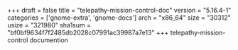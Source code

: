 +++
draft = false
title = "telepathy-mission-control-doc"
version = "5.16.4-1"
categories = ['gnome-extra', 'gnome-docs']
arch = "x86_64"
size = "30312"
usize = "321980"
sha1sum = "bf0bf9634f7f2485db2028c07991ac39987a7e13"
+++
telepathy-mission-control documention